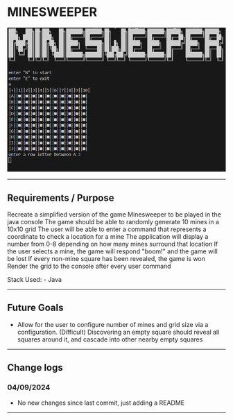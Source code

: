# MINESWEEPER

![Minesweeper](./minesweeper/minesweeper.png)

---

## Requirements / Purpose

Recreate a simplified version of the game Minesweeper to be played in the java console
The game should be able to randomly generate 10 mines in a 10x10 grid
The user will be able to enter a command that represents a coordinate to check a location for a mine
The application will display a number from 0-8 depending on how many mines surround that location
If the user selects a mine, the game will respond "boom!" and the game will be lost
If every non-mine square has been revealed, the game is won
Render the grid to the console after every user command

Stack Used:
    - Java

---

## Future Goals

-   Allow for the user to configure number of mines and grid size via a configuration.
(Difficult) Discovering an empty square should reveal all squares around it, and cascade into other nearby empty squares

---

## Change logs

### 04/09/2024

-   No new changes since last commit, just adding a README

---

